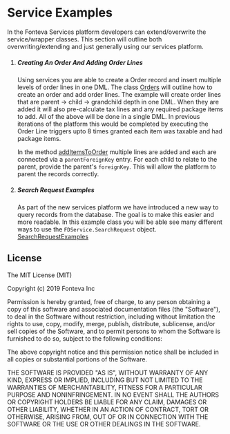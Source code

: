 # Service Examples

In the Fonteva Services platform developers can extend/overwrite the service/wrapper classes. This section will outline both
overwriting/extending and just generally using our services platform.

1. ##### Creating An Order And Adding Order Lines
    Using services you are able to create a Order record and insert multiple levels of order lines in one DML. The class
    [Orders](ServiceExamples/main/default/classes/Orders.cls) will outline how to create an order and add order lines. 
    The example will create order lines that are parent -> child -> grandchild depth in one DML. When they are added
    it will also pre-calculate tax lines and any required package items to add. All of the above will be done in a single
    DML. In previous iterations of the platform this would be completed by executing the Order Line triggers upto 8 times 
    granted each item was taxable and had package items.
    
    In the method [addItemsToOrder](https://github.com/Fonteva/FDService-Examples/blob/master/ServiceExamples/main/default/classes/Orders.cls#L67)
    multiple lines are added and each are connected via a `parentForeignKey` entry. For each child to relate to the parent, provide the 
    parent's `foreignKey`. This will allow the platform to parent the records correctly.
2. ##### Search Request Examples
    As part of the new services platform we have introduced a new way to query records from the database. The goal is to make
    this easier and more readable. In this example class you will be able see many different ways to use the `FDService.SearchRequest`
    object. [SearchRequestExamples](ServiceExamples/main/default/classes/SearchRequestExamples.cls)

## License
 
The MIT License (MIT)

Copyright (c) 2019 Fonteva Inc

Permission is hereby granted, free of charge, to any person obtaining a copy of this software and associated documentation files (the "Software"), to deal in the Software without restriction, including without limitation the rights to use, copy, modify, merge, publish, distribute, sublicense, and/or sell copies of the Software, and to permit persons to whom the Software is furnished to do so, subject to the following conditions:

The above copyright notice and this permission notice shall be included in all copies or substantial portions of the Software.

THE SOFTWARE IS PROVIDED "AS IS", WITHOUT WARRANTY OF ANY KIND, EXPRESS OR IMPLIED, INCLUDING BUT NOT LIMITED TO THE WARRANTIES OF MERCHANTABILITY, FITNESS FOR A PARTICULAR PURPOSE AND NONINFRINGEMENT. IN NO EVENT SHALL THE AUTHORS OR COPYRIGHT HOLDERS BE LIABLE FOR ANY CLAIM, DAMAGES OR OTHER LIABILITY, WHETHER IN AN ACTION OF CONTRACT, TORT OR OTHERWISE, ARISING FROM, OUT OF OR IN CONNECTION WITH THE SOFTWARE OR THE USE OR OTHER DEALINGS IN THE SOFTWARE.
